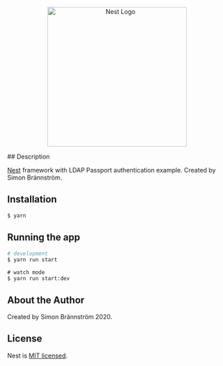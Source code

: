 <p align="center">
  <a href="http://nestjs.com/" target="blank"><img src="https://nestjs.com/img/logo_text.svg" width="320" alt="Nest Logo" /></a>
</p>
## Description

[Nest](https://github.com/nestjs/nest) framework with LDAP Passport authentication example.
Created by Simon Brännström.

## Installation

```bash
$ yarn
```

## Running the app

```bash
# development
$ yarn run start
```
```
# watch mode
$ yarn run start:dev
```
## About the Author
Created by Simon Brännström 2020.

## License

  Nest is [MIT licensed](LICENSE).
